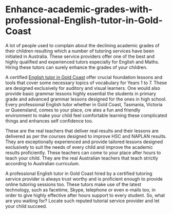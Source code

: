 Enhance-academic-grades-with-professional-English-tutor-in-Gold-Coast
=====================================================================

A lot of people used to complain about the declining academic grades of their children resulting which a number of tutoring services have been initiated in Australia. These service providers offer one of the best and highly qualified and experienced tutors especially for English and Maths. Hiring these tutors can surely enhance the grades of your children. 

A certified <a href="http://www.1300hometutor.com.au/english-tutor.html"/>English tutor in Gold Coast</a> offer crucial foundation lessons and tools that cover some necessary topics of vocabulary for Years 1 to 7. These are designed exclusively for auditory and visual learners. One would also provide basic grammar lessons highly essential the students in primary grade and advanced grammar lessons designed for the ones in high school. Every professional English tutor whether in Gold Coast, Tasmania, Victoria or Queensland, comes to your place, cre
ates a fun and friendly environment to make your child feel comfortable learning these complicated things and enhances self confidence too. 

These are the real teachers that deliver real results and their lessons are delivered as per the courses designed to improve HSC and NAPLAN results. They are exceptionally experienced and provide tailored lessons designed exclusively to suit the needs of every child and improve the academic results proficiently. These teachers can come to your place after hours to teach your child. They are the real Australian teachers that teach strictly according to Australian curriculum. 

A professional English tutor in Gold Coast hired by a certified tutoring service provider is always trust worthy and is proficient enough to provide online tutoring sessions too. These tutors make use of the latest technology, such as facetime, Skype, telephone or even e-mails too, in order to give highly effective after hours support to every student. So, what are you waiting for? Locate such reputed tutorial service provider and let your child succeed.
